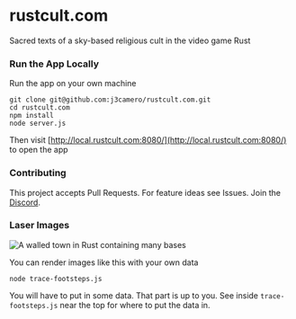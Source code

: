 # rustcult.com
Sacred texts of a sky-based religious cult in the video game Rust

### Run the App Locally

Run the app on your own machine

```
git clone git@github.com:j3camero/rustcult.com.git
cd rustcult.com
npm install
node server.js
```

Then visit [http://local.rustcult.com:8080/](http://local.rustcult.com:8080/) to open the app

### Contributing

This project accepts Pull Requests. For feature ideas see Issues. Join the [Discord](https://discord.gg/rustgov).

### Laser Images

![A walled town in Rust containing many bases](https://i0.wp.com/rustne.ws/wp-content/uploads/2023/01/splash.jpg)

You can render images like this with your own data


```
node trace-footsteps.js
```

You will have to put in some data. That part is up to you. See inside `trace-footsteps.js` near the top for where to put the data in.
